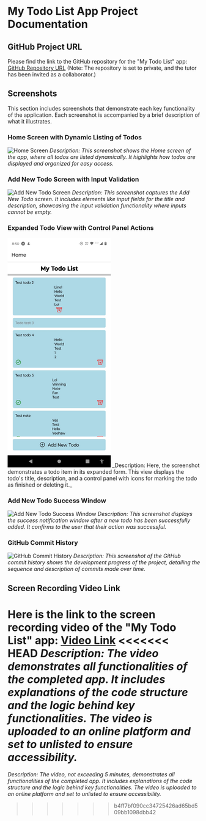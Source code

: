 # My Todo List App Project Documentation

## GitHub Project URL
Please find the link to the GitHub repository for the "My Todo List" app:
[GitHub Repository URL](#)
(Note: The repository is set to private, and the tutor has been invited as a collaborator.)

## Screenshots
This section includes screenshots that demonstrate each key functionality of the application. Each screenshot is accompanied by a brief description of what it illustrates.

### Home Screen with Dynamic Listing of Todos
![Home Screen](https://example.com/path/to/todolistfinal%20-%20homescreen%20dynamic%20todo.jfif)
_Description: This screenshot shows the Home screen of the app, where all todos are listed dynamically. It highlights how todos are displayed and organized for easy access._

### Add New Todo Screen with Input Validation
![Add New Todo Screen](https://example.com/path/to/todolistfinal%20-%20add%20new%20todo.jfif)
_Description: This screenshot captures the Add New Todo screen. It includes elements like input fields for the title and description, showcasing the input validation functionality where inputs cannot be empty._

### Expanded Todo View with Control Panel Actions
<img src="https://github.com/CameronFrancis/3701ICT-Mobile-Application-Development-/blob/main/images/todolistfinal%20-%20homescreen%20expanding%20todo.jfif" height="600px" alt="Expanded Todo View">
_Description: Here, the screenshot demonstrates a todo item in its expanded form. This view displays the todo's title, description, and a control panel with icons for marking the todo as finished or deleting it._

### Add New Todo Success Window
![Add New Todo Success Window](https://example.com/path/to/todolistfinal%20-%20add%20new%20todo%20success%20window.jfif)
_Description: This screenshot displays the success notification window after a new todo has been successfully added. It confirms to the user that their action was successful._

### GitHub Commit History
![GitHub Commit History](https://example.com/path/to/todolistfinal%20-%20add%20new%20todo%20success%20window.jfif)
_Description: This screenshot of the GitHub commit history shows the development progress of the project, detailing the sequence and description of commits made over time._

## Screen Recording Video Link
Here is the link to the screen recording video of the "My Todo List" app:
[Video Link](#)
<<<<<<< HEAD
_Description: The video demonstrates all functionalities of the completed app. It includes explanations of the code structure and the logic behind key functionalities. The video is uploaded to an online platform and set to unlisted to ensure accessibility._
=======
_Description: The video, not exceeding 5 minutes, demonstrates all functionalities of the completed app. It includes explanations of the code structure and the logic behind key functionalities. The video is uploaded to an online platform and set to unlisted to ensure accessibility._
>>>>>>> b4ff7bf090cc34725426ad65bd509bb1098dbb42

